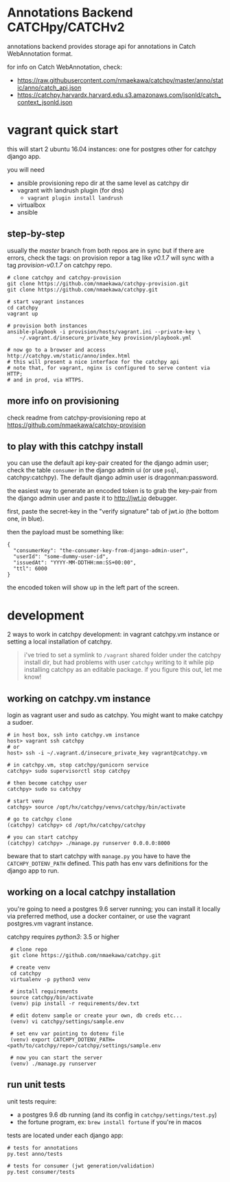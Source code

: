 Annotations Backend CATCHpy/CATCHv2
===================

annotations backend provides storage api for annotations in Catch WebAnnotation
format.

for info on Catch WebAnnotation, check:

- https://raw.githubusercontent.com/nmaekawa/catchpy/master/anno/static/anno/catch_api.json
- https://catchpy.harvardx.harvard.edu.s3.amazonaws.com/jsonld/catch_context_jsonld.json



vagrant quick start
===================

this will start 2 ubuntu 16.04 instances: one for postgres other for catchpy
django app.

you will need

- ansible provisioning repo dir at the same level as catchpy dir
- vagrant with landrush plugin (for dns)
    - `vagrant plugin install landrush`
- virtualbox
- ansible

step-by-step
------------

usually the _master_ branch from both repos are in sync but if there are
errors, check the tags: on provision repor a tag like _v0.1.7_ will sync with
a tag _provision-v0.1.7_ on catchpy repo.

    # clone catchpy and catchpy-provision
    git clone https://github.com/nmaekawa/catchpy-provision.git
    git clone https://github.com/nmaekawa/catchpy.git
    
    # start vagrant instances
    cd catchpy
    vagrant up
    
    # provision both instances
    ansible-playbook -i provision/hosts/vagrant.ini --private-key \
        ~/.vagrant.d/insecure_private_key provision/playbook.yml
    
    # now go to a browser and access http://catchpy.vm/static/anno/index.html
    # this will present a nice interface for the catchpy api
    # note that, for vagrant, nginx is configured to serve content via HTTP;
    # and in prod, via HTTPS.


more info on provisioning
-------------------------

check readme from catchpy-provisioning repo at
https://github.com/nmaekawa/catchpy-provision


to play with this catchpy install
---------------------------------

you can use the default api key-pair created for the django admin user; check
the table `consumer` in the django admin ui (or use `psql`, catchpy:catchpy).
The default django admin user is dragonman:password.

the easiest way to generate an encoded token is to grab the key-pair from the
django admin user and paste it to http://jwt.io debugger.

first, paste the secret-key in the "verify signature" tab of jwt.io (the bottom
one, in blue).

then the payload must be something like:

    {
      "consumerKey": "the-consumer-key-from-django-admin-user",
      "userId": "some-dummy-user-id",
      "issuedAt": "YYYY-MM-DDTHH:mm:SS+00:00",
      "ttl": 6000
    }

the encoded token will show up in the left part of the screen.



development
===========

2 ways to work in catchpy development: in vagrant catchpy.vm instance or
setting a local installation of catchpy.

> i've tried to set a symlink to `/vagrant` shared folder under the catchpy
> install dir, but had problems with user `catchpy` writing to it while
> pip installing catchpy as an editable package. if you figure this out, let me
> know!


working on catchpy.vm instance
------------------------------

login as vagrant user and sudo as catchpy. You might want to make catchpy a
sudoer.

    # in host box, ssh into catchpy.vm instance
    host> vagrant ssh catchpy
    # or
    host> ssh -i ~/.vagrant.d/insecure_private_key vagrant@catchpy.vm
    
    # in catchpy.vm, stop catchpy/gunicorn service
    catchpy> sudo supervisorctl stop catchpy
    
    # then become catchpy user
    catchpy> sudo su catchpy
    
    # start venv
    catchpy> source /opt/hx/catchpy/venvs/catchpy/bin/activate
    
    # go to catchpy clone
    (catchpy) catchpy> cd /opt/hx/catchpy/catchpy
    
    # you can start catchpy
    (catchpy) catchpy> ./manage.py runserver 0.0.0.0:8000

beware that to start catchpy with `manage.py` you have to have the
`CATCHPY_DOTENV_PATH` defined. This path has env vars definitions for the
django app to run.


working on a local catchpy installation
---------------------------------------

you're going to need a postgres 9.6 server running; you can install it locally
via preferred method, use a docker container, or use the vagrant postgres.vm
vagrant instance.

catchpy requires _python3_: 3.5 or higher

     # clone repo
     git clone https://github.com/nmaekawa/catchpy.git
     
     # create venv
     cd catchpy
     virtualenv -p python3 venv
     
     # install requirements
     source catchpy/bin/activate
     (venv) pip install -r requirements/dev.txt
     
     # edit dotenv sample or create your own, db creds etc...
     (venv) vi catchpy/settings/sample.env
     
     # set env var pointing to dotenv file
     (venv) export CATCHPY_DOTENV_PATH=<path/to/catchpy/repo>/catchpy/settings/sample.env
     
     # now you can start the server
     (venv) ./manage.py runserver


run unit tests
--------------

unit tests require:

- a postgres 9.6 db running (and its config in `catchpy/settings/test.py`)
- the fortune program, ex: `brew install fortune` if you're in macos

tests are located under each django app:

    # tests for annotations
    py.test anno/tests
    
    # tests for consumer (jwt generation/validation)
    py.test consumer/tests
    

